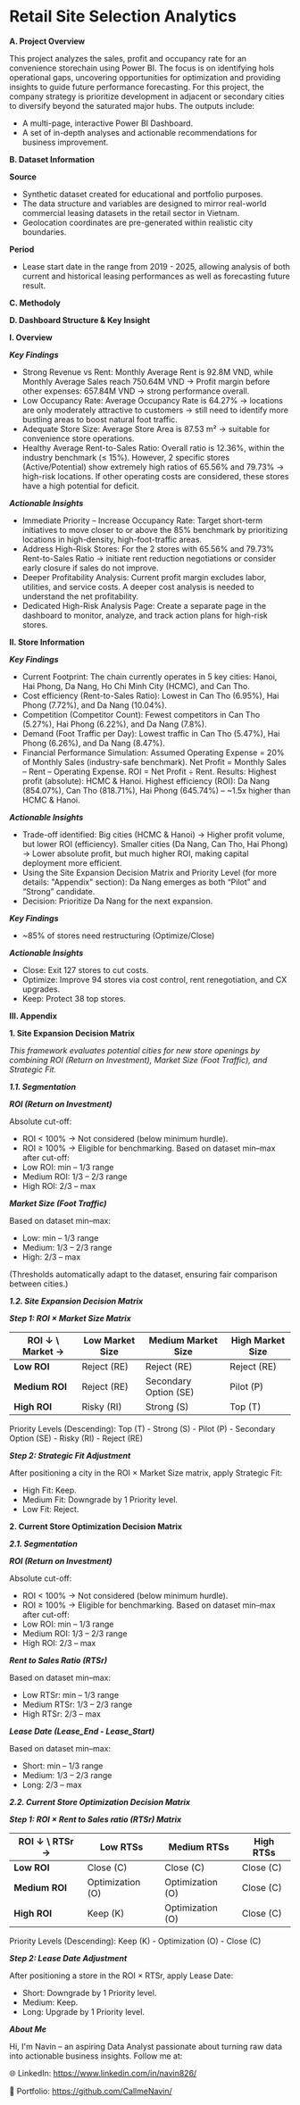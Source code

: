 # Retail Site Selection Analytics

**A. Project Overview**

This project analyzes the sales, profit and occupancy rate for an convenience storechain using Power BI. The focus is on identifying hols operational gaps, uncovering opportunities for optimization and providing insights to guide future performance forecasting.
For this project, the company strategy is prioritize development in adjacent or secondary cities to diversify beyond the saturated major hubs.
The outputs include: 
- A multi-page, interactive Power BI Dashboard.
- A set of in-depth analyses and actionable recommendations for business improvement.

**B. Dataset Information**

**Source**

- Synthetic dataset created for educational and portfolio purposes.
- The data structure and variables are designed to mirror real-world commercial leasing datasets in the retail sector in Vietnam.
- Geolocation coordinates are pre-generated within realistic city boundaries.

**Period**

- Lease start date in the range from 2019 - 2025, allowing analysis of both current and historical leasing performances as well as forecasting future result.

**C. Methodoly**

**D. Dashboard Structure & Key Insight**

**I. Overview**

**_Key Findings_**

- Strong Revenue vs Rent: Monthly Average Rent is 92.8M VND, while Monthly Average Sales reach 750.64M VND → Profit margin before other expenses: 657.84M VND → strong performance overall.
- Low Occupancy Rate: Average Occupancy Rate is 64.27% → locations are only moderately attractive to customers → still need to identify more bustling areas to boost natural foot traffic.
- Adequate Store Size: Average Store Area is 87.53 m² → suitable for convenience store operations.
- Healthy Average Rent-to-Sales Ratio: Overall ratio is 12.36%, within the industry benchmark (≤ 15%).
  However, 2 specific stores (Active/Potential) show extremely high ratios of 65.56% and 79.73% → high-risk locations. If other operating costs are considered, these stores have a high potential for deficit.

**_Actionable Insights_**

- Immediate Priority – Increase Occupancy Rate: Target short-term initiatives to move closer to or above the 85% benchmark by prioritizing locations in high-density, high-foot-traffic areas.
- Address High-Risk Stores: For the 2 stores with 65.56% and 79.73% Rent-to-Sales Ratio → initiate rent reduction negotiations or consider early closure if sales do not improve.
- Deeper Profitability Analysis: Current profit margin excludes labor, utilities, and service costs. A deeper cost analysis is needed to understand the net profitability.
- Dedicated High-Risk Analysis Page: Create a separate page in the dashboard to monitor, analyze, and track action plans for high-risk stores.

**II. Store Information**

_**Key Findings**_

- Current Footprint: The chain currently operates in 5 key cities: Hanoi, Hai Phong, Da Nang, Ho Chi Minh City (HCMC), and Can Tho.
- Cost efficiency (Rent-to-Sales Ratio): Lowest in Can Tho (6.95%), Hai Phong (7.72%), and Da Nang (10.04%).
- Competition (Competitor Count): Fewest competitors in Can Tho (5.27%), Hai Phong (6.22%), and Da Nang (7.8%).
- Demand (Foot Traffic per Day): Lowest traffic in Can Tho (5.47%), Hai Phong (6.26%), and Da Nang (8.47%).
- Financial Performance Simulation:
  Assumed Operating Expense = 20% of Monthly Sales (industry-safe benchmark).
  Net Profit = Monthly Sales – Rent – Operating Expense.
  ROI = Net Profit ÷ Rent.
  Results:
  Highest profit (absolute): HCMC & Hanoi.
  Highest efficiency (ROI): Da Nang (854.07%), Can Tho (818.71%), Hai Phong (645.74%) – ~1.5x higher than HCMC & Hanoi.

_**Actionable Insights**_

- Trade-off identified:
  Big cities (HCMC & Hanoi) → Higher profit volume, but lower ROI (efficiency).
  Smaller cities (Da Nang, Can Tho, Hai Phong) → Lower absolute profit, but much higher ROI, making capital deployment more efficient.
- Using the Site Expansion Decision Matrix and Priority Level (for more details: "Appendix" section): Da Nang emerges as both “Pilot” and “Strong” candidate.
- Decision: Prioritize Da Nang for the next expansion.

_**Key Findings**_

- ~85% of stores need restructuring (Optimize/Close)

**_Actionable Insights_**

- Close: Exit 127 stores to cut costs.
- Optimize: Improve 94 stores via cost control, rent renegotiation, and CX upgrades.
- Keep: Protect 38 top stores.

**III. Appendix**

**1. Site Expansion Decision Matrix**

_This framework evaluates potential cities for new store openings by combining ROI (Return on Investment), Market Size (Foot Traffic), and Strategic Fit._

_**1.1. Segmentation**_

**_ROI (Return on Investment)_**

Absolute cut-off:
- ROI < 100% → Not considered (below minimum hurdle).
- ROI ≥ 100% → Eligible for benchmarking.
Based on dataset min–max after cut-off:
- Low ROI: min – 1/3 range
- Medium ROI: 1/3 – 2/3 range
- High ROI: 2/3 – max

_**Market Size (Foot Traffic)**_

Based on dataset min–max:
- Low: min – 1/3 range
- Medium: 1/3 – 2/3 range
- High: 2/3 – max

(Thresholds automatically adapt to the dataset, ensuring fair comparison between cities.)

_**1.2. Site Expansion Decision Matrix**_

**_Step 1: ROI × Market Size Matrix_**

| ROI ↓ \ Market → | Low Market Size | Medium Market Size    | High Market Size |
| ---------------- | --------------- | --------------------- | ---------------- |
| **Low ROI**      | Reject (RE)     | Reject (RE)           | Reject (RE)      |
| **Medium ROI**   | Reject (RE)     | Secondary Option (SE)  | Pilot (P)        |
| **High ROI**     | Risky (RI)      | Strong (S) | Top (T) |

Priority Levels (Descending): Top (T) - Strong (S) - Pilot (P) - Secondary Option (SE) - Risky (RI) - Reject (RE)

_**Step 2: Strategic Fit Adjustment**_

After positioning a city in the ROI × Market Size matrix, apply Strategic Fit:
- High Fit: Keep.
- Medium Fit: Downgrade by 1 Priority level.
- Low Fit: Reject.

**2. Current Store Optimization Decision Matrix**

_**2.1. Segmentation**_

**_ROI (Return on Investment)_**

Absolute cut-off:
- ROI < 100% → Not considered (below minimum hurdle).
- ROI ≥ 100% → Eligible for benchmarking.
Based on dataset min–max after cut-off:
- Low ROI: min – 1/3 range
- Medium ROI: 1/3 – 2/3 range
- High ROI: 2/3 – max

**_Rent to Sales Ratio (RTSr)_**

Based on dataset min–max:
- Low RTSr: min – 1/3 range
- Medium RTSr: 1/3 – 2/3 range
- High RTSr: 2/3 – max

**_Lease Date (Lease_End - Lease_Start)_**

Based on dataset min–max:
- Short: min – 1/3 range
- Medium: 1/3 – 2/3 range
- Long: 2/3 – max

_**2.2. Current Store Optimization Decision Matrix**_

**_Step 1: ROI × Rent to Sales ratio (RTSr) Matrix_**

| ROI ↓ \ RTSr → | Low RTSs | Medium RTSs    | High RTSs |
| ---------------- | --------------- | --------------------- | ---------------- |
| **Low ROI**      | Close (C)     | Close (C)           | Close (C)      |
| **Medium ROI**   | Optimization (O)     | Optimization (O)  | Close (C)        |
| **High ROI**     | Keep (K)      | Optimization (O) | Close (C) |

Priority Levels (Descending): Keep (K) - Optimization (O) - Close (C)

_**Step 2: Lease Date Adjustment**_

After positioning a store in the ROI × RTSr, apply Lease Date:
- Short: Downgrade by 1 Priority level.
- Medium: Keep.
- Long: Upgrade by 1 Priority level.

_**About Me**_

Hi, I'm Navin – an aspiring Data Analyst passionate about turning raw data into actionable business insights. 
Follow me at:

🌐 LinkedIn: https://www.linkedin.com/in/navin826/

📂 Portfolio: https://github.com/CallmeNavin/
